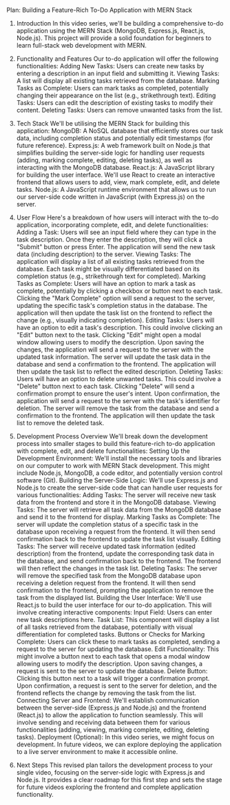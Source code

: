 Plan: Building a Feature-Rich To-Do Application with MERN Stack

1. Introduction
In this video series, we'll be building a comprehensive to-do application using the MERN Stack (MongoDB, Express.js, React.js, Node.js). This project will provide a solid foundation for beginners to learn full-stack web development with MERN.

2. Functionality and Features
Our to-do application will offer the following functionalities:
Adding New Tasks: Users can create new tasks by entering a description in an input field and submitting it.
Viewing Tasks: A list will display all existing tasks retrieved from the database.
Marking Tasks as Complete: Users can mark tasks as completed, potentially changing their appearance on the list (e.g., strikethrough text).
Editing Tasks: Users can edit the description of existing tasks to modify their content.
Deleting Tasks: Users can remove unwanted tasks from the list.

3. Tech Stack
We'll be utilising the MERN Stack for building this application:
MongoDB: A NoSQL database that efficiently stores our task data, including completion status and potentially edit timestamps (for future reference).
Express.js: A web framework built on Node.js that simplifies building the server-side logic for handling user requests (adding, marking complete, editing, deleting tasks), as well as interacting with the MongoDB database.
React.js: A JavaScript library for building the user interface. We'll use React to create an interactive frontend that allows users to add, view, mark complete, edit, and delete tasks.
Node.js: A JavaScript runtime environment that allows us to run our server-side code written in JavaScript (with Express.js) on the server.

4. User Flow
Here's a breakdown of how users will interact with the to-do application, incorporating complete, edit, and delete functionalities:
Adding a Task:
Users will see an input field where they can type in the task description.
Once they enter the description, they will click a "Submit" button or press Enter.
The application will send the new task data (including description) to the server.
Viewing Tasks:
The application will display a list of all existing tasks retrieved from the database.
Each task might be visually differentiated based on its completion status (e.g., strikethrough text for completed).
Marking Tasks as Complete:
Users will have an option to mark a task as complete, potentially by clicking a checkbox or button next to each task.
Clicking the "Mark Complete" option will send a request to the server, updating the specific task's completion status in the database.
The application will then update the task list on the frontend to reflect the change (e.g., visually indicating completion).
Editing Tasks:
Users will have an option to edit a task's description. This could involve clicking an "Edit" button next to the task.
Clicking "Edit" might open a modal window allowing users to modify the description.
Upon saving the changes, the application will send a request to the server with the updated task information.
The server will update the task data in the database and send a confirmation to the frontend.
The application will then update the task list to reflect the edited description.
Deleting Tasks:
Users will have an option to delete unwanted tasks. This could involve a "Delete" button next to each task.
Clicking "Delete" will send a confirmation prompt to ensure the user's intent.
Upon confirmation, the application will send a request to the server with the task's identifier for deletion.
The server will remove the task from the database and send a confirmation to the frontend.
The application will then update the task list to remove the deleted task.

5. Development Process Overview
We'll break down the development process into smaller stages to build this feature-rich to-do application with complete, edit, and delete functionalities:
Setting Up the Development Environment: We'll install the necessary tools and libraries on our computer to work with MERN Stack development. This might include Node.js, MongoDB, a code editor, and potentially version control software (Git).
Building the Server-Side Logic: We'll use Express.js and Node.js to create the server-side code that can handle user requests for various functionalities:
Adding Tasks: The server will receive new task data from the frontend and store it in the MongoDB database.
Viewing Tasks: The server will retrieve all task data from the MongoDB database and send it to the frontend for display.
Marking Tasks as Complete: The server will update the completion status of a specific task in the database upon receiving a request from the frontend. It will then send confirmation back to the frontend to update the task list visually.
Editing Tasks: The server will receive updated task information (edited description) from the frontend, update the corresponding task data in the database, and send confirmation back to the frontend. The frontend will then reflect the changes in the task list.
Deleting Tasks: The server will remove the specified task from the MongoDB database upon receiving a deletion request from the frontend. It will then send confirmation to the frontend, prompting the application to remove the task from the displayed list.
Building the User Interface: We'll use React.js to build the user interface for our to-do application. This will involve creating interactive components:
Input Field: Users can enter new task descriptions here.
Task List: This component will display a list of all tasks retrieved from the database, potentially with visual differentiation for completed tasks.
Buttons or Checks for Marking Complete: Users can click these to mark tasks as completed, sending a request to the server for updating the database.
Edit Functionality: This might involve a button next to each task that opens a modal window allowing users to modify the description. Upon saving changes, a request is sent to the server to update the database.
Delete Button: Clicking this button next to a task will trigger a confirmation prompt. Upon confirmation, a request is sent to the server for deletion, and the frontend reflects the change by removing the task from the list.
Connecting Server and Frontend: We'll establish communication between the server-side (Express.js and Node.js) and the frontend (React.js) to allow the application to function seamlessly. This will involve sending and receiving data between them for various functionalities (adding, viewing, marking complete, editing, deleting tasks).
Deployment (Optional): In this video series, we might focus on development. In future videos, we can explore deploying the application to a live server environment to make it accessible online.

6. Next Steps
This revised plan tailors the development process to your single video, focusing on the server-side logic with Express.js and Node.js. It provides a clear roadmap for this first step and sets the stage for future videos exploring the frontend and complete application functionality.
